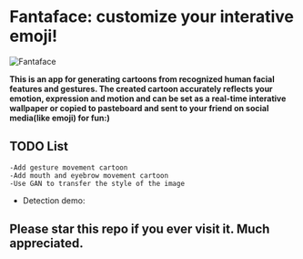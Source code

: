 # Fantaface: customize your interative emoji!
![Fantaface](https://user-images.githubusercontent.com/87317405/185065895-54a22b19-2e29-4779-b4ff-c4eb8e9a7057.jpg)

**This is an app for generating cartoons from recognized human facial features and gestures. The created cartoon accurately reflects your emotion, expression and motion and can be set as a real-time interative wallpaper or copied to pasteboard and sent to your friend on social media(like emoji) for fun:)**
## TODO List
```
-Add gesture movement cartoon
-Add mouth and eyebrow movement cartoon
-Use GAN to transfer the style of the image
```

- Detection demo:

## Please star this repo if you ever visit it. Much appreciated.
